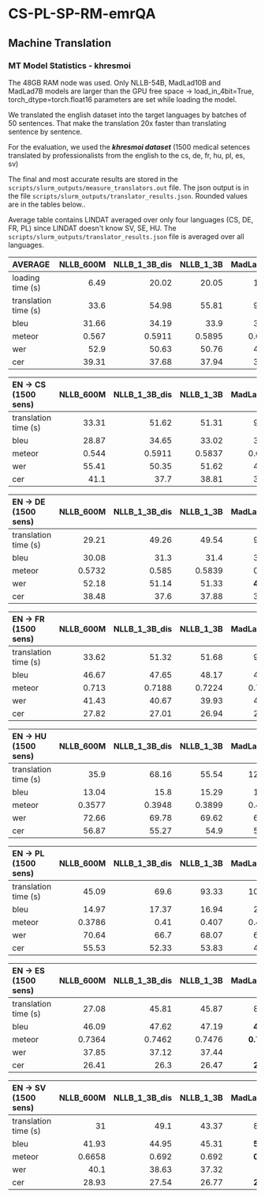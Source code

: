 # CS-PL-SP-RM-emrQA




## Machine Translation 

### MT Model Statistics - khresmoi
The 48GB RAM node was used. Only NLLB-54B, MadLad10B and MadLad7B models are larger than the GPU free space -> load_in_4bit=True, torch_dtype=torch.float16 parameters are set while loading the model. 

We translated the english dataset into the target languages by batches of 50 sentences. That make the translation 20x faster than translating sentence by sentence.

For the evaluation, we used the ***khresmoi dataset*** (1500 medical setences translated by professionalists from the english to the cs, de, fr, hu, pl, es, sv)

The final and most accurate results are stored in the ```scripts/slurm_outputs/measure_translators.out``` file. The json output is in the file ```scripts/slurm_outputs/translator_results.json```. Rounded values are in the tables below.. 

Average table contains LINDAT averaged over only four languages (CS, DE, FR, PL) since LINDAT doesn't know SV, SE, HU. The ```scripts/slurm_outputs/translator_results.json``` file is averaged over all languages. 



|     AVERAGE          |   NLLB_600M |   NLLB_1_3B_dis |   NLLB_1_3B |   MadLad_3B |   NLLB_3_3B |   LINDAT |   MadLad_7B |   MadLad_10B |   NLLB_54B |
|:---------------------|------------:|----------------:|------------:|------------:|------------:|---------:|------------:|-------------:|-----------:|
| loading time (s)     |       6.49  |         20.02   |     20.05   |     18.04   |     40.13   |     0    |    471.67   |     601.76   |  3861.49   |
| translation time (s) |      33.6   |         54.98   |     55.81   |     98.96   |     84.64   |   838.62 |    302.84   |     326.79   |   956.99   |
| bleu                 |      31.66  |         34.19   |     33.9    |     37.68   |     35.14   |    33.74 |     37.65   |    **37.77** |    36.2    |
| meteor               |       0.567 |          0.5911 |      0.5895 |      0.6258 |      0.6022 |     0.59 |      0.6264 |    **0.6267**|     0.6102 |
| wer                  |      52.9   |         50.63   |     50.76   |     47.15   |     49.82   |    50.75 |     47.44   |    **46.98** |    48.75   |
| cer                  |      39.31  |         37.68   |     37.94   |     35.15   |     36.93   |    37.73 |     35.27   |    **34.94** |    36.14   |

|  EN -> CS (1500 sens)|   NLLB_600M |   NLLB_1_3B_dis |   NLLB_1_3B |   MadLad_3B |   NLLB_3_3B |   LINDAT |   MadLad_7B |   MadLad_10B |   NLLB_54B |
|:---------------------|------------:|----------------:|------------:|------------:|------------:|---------:|------------:|-------------:|-----------:|
| translation time (s) |      33.31  |         51.62   |     51.31   |     95.37   |     81.49   | 798.94   |    295.92   |     323.23   |    922.34  |
| bleu                 |      28.87  |         34.65   |     33.02   |     38.85   |     35.04   |  39.04   |     38.77   |    **39.28** |     38.23  |
| meteor               |       0.544 |          0.5911 |      0.5837 |      0.6367 |      0.6018 |   0.6337 |      0.6341 |    **0.6394**|      0.623 |
| wer                  |      55.41  |         50.35   |     51.62   |     45.91   |     49.97   |**45.56** |     46.15   |      45.61   |     47.28  |
| cer                  |      41.1   |         37.7    |     38.81   |     34.71   |     37.32   |  34.55   |     35.01   |    **34.38** |     35.36  |

|  EN -> DE (1500 sens)|   NLLB_600M |   NLLB_1_3B_dis |   NLLB_1_3B |   MadLad_3B |   NLLB_3_3B |   LINDAT |   MadLad_7B |   MadLad_10B |   NLLB_54B |
|:---------------------|------------:|----------------:|------------:|------------:|------------:|---------:|------------:|-------------:|-----------:|
| translation time (s) |     29.21   |          49.26  |     49.54   |      96.25  |     86.63   | 840.16   |     299.54  |     326.04   |  1024.32   |
| bleu                 |     30.08   |          31.3   |     31.4    |      34.43  |     32.59   |  30.77   |      34.47  |    **34.7**  |    33.46   |
| meteor               |      0.5732 |           0.585 |      0.5839 |       0.611 |      0.5949 |   0.5785 |    **0.613** |       0.6101 |     0.5992 |
| wer                  |     52.18   |          51.14  |     51.33   |  **49.03**  |     50.95   |  52.69   |      49.16  |    **49.03** |    50.36   |
| cer                  |     38.48   |          37.6   |     37.88   |    35.94    |     37.44   |  38.24   |      36.07  |    **35.78** |    37.19   |

|  EN -> FR (1500 sens)|   NLLB_600M |   NLLB_1_3B_dis |   NLLB_1_3B |   MadLad_3B |   NLLB_3_3B |   LINDAT |   MadLad_7B |   MadLad_10B |   NLLB_54B |
|:---------------------|------------:|----------------:|------------:|------------:|------------:|---------:|------------:|-------------:|-----------:|
| translation time (s) |      33.62  |         51.32   |     51.68   |     99.54   |     89.56   | 937.41   |    310.4    |     339.98   |   1039.16  |
| bleu                 |      46.67  |         47.65   |     48.17   |     49.21   |     47.99   |  47.28   |     48.93   |   **49.88**   |     48.3   |
| meteor               |       0.713 |          0.7188 |      0.7224 |      0.7307 |      0.7218 |   0.7144 |      0.7305 |   **0.7364** |      0.723 |
| wer                  |      41.43  |         40.67   |     39.93   |     40.33   |     40.68   |  39.65   |     41.03   |    **39.46** |     40.65  |
| cer                  |      27.82  |         27.01   |     26.94   |     26.72   |     27.17   |  27.9    |     26.87   |    **26.4**  |     26.84  |

|  EN -> HU (1500 sens)|   NLLB_600M |   NLLB_1_3B_dis |   NLLB_1_3B |   MadLad_3B |   NLLB_3_3B |   LINDAT |   MadLad_7B |   MadLad_10B |   NLLB_54B |
|:---------------------|------------:|----------------:|------------:|------------:|------------:|---------:|------------:|-------------:|-----------:|
| translation time (s) |     35.9    |         68.16   |     55.54   |    127.29   |     89.52   |        - |    313.19   |      351.09  |   949.36   |
| bleu                 |     13.04   |         15.8    |     15.29   |     19.41   |     16.96   |        - |   **20.48** |       19.94  |    18.91   |
| meteor               |      0.3577 |          0.3948 |      0.3899 |      0.4403 |      0.4114 |        - |   **0.4517**|        0.448 |     0.4317 |
| wer                  |     72.66   |         69.78   |     69.62   |     65.37   |     68.37   |        - |     64.89   |     **64.43**|    65.93   |
| cer                  |     56.87   |         55.27   |     54.9    |     52.33   |     53.62   |        - |     51.33   |     **51.29**|    51.73   |

|  EN -> PL (1500 sens)|   NLLB_600M |   NLLB_1_3B_dis |   NLLB_1_3B |   MadLad_3B |   NLLB_3_3B |   LINDAT |   MadLad_7B |   MadLad_10B |   NLLB_54B |
|:---------------------|------------:|----------------:|------------:|------------:|------------:|---------:|------------:|-------------:|-----------:|
| translation time (s) |     45.09   |           69.6  |      93.33  |    102.33   |     90.5    | 777.98   |    320.2    |     350.61   |  1016.16   |
| bleu                 |     14.97   |           17.37 |      16.94  |     20.46   |     18.41   |  17.87   |   **20.95** |      20.5    |    19.24   |
| meteor               |      0.3786 |            0.41 |       0.407 |      0.4545 |      0.4264 |   0.4163 |  **0.4598** |       0.4546 |     0.4368 |
| wer                  |     70.64   |           66.7  |      68.07  |     62.33   |     65.36   |  65.1    |   **61.8**  |      62.1    |    63.98   |
| cer                  |     55.53   |           52.33 |      53.83  |     48.11   |     50.73   |  50.24   |   **47.67** |      47.9    |    49.55   |

|  EN -> ES (1500 sens)|   NLLB_600M |   NLLB_1_3B_dis |   NLLB_1_3B |   MadLad_3B |   NLLB_3_3B |   LINDAT |   MadLad_7B |   MadLad_10B |   NLLB_54B |
|:---------------------|------------:|----------------:|------------:|------------:|------------:|---------:|------------:|-------------:|-----------:|
| translation time (s) |     27.08   |         45.81   |     45.87   |     87.71   |     80.15   |        - |    278.2    |     305.52   |   921.33   |
| bleu                 |     46.09   |         47.62   |     47.19   |   **49.05** |     48.05   |        - |     48.55   |      48.27   |    47.98   |
| meteor               |      0.7364 |          0.7462 |      0.7476 |  **0.7596** |      0.7534 |        - |      0.7555 |       0.7545 |     0.7505 |
| wer                  |     37.85   |         37.12   |     37.44   |   **35.7**  |     36.84   |        - |     36.27   |      36.48   |    36.7    |
| cer                  |     26.41   |         26.3    |     26.47   |  **25.19**  |     26.05   |        - |     25.72   |      25.69   |    26.12   |

|  EN -> SV (1500 sens)|   NLLB_600M |   NLLB_1_3B_dis |   NLLB_1_3B |   MadLad_3B |   NLLB_3_3B |   LINDAT |   MadLad_7B |   MadLad_10B |   NLLB_54B |
|:---------------------|------------:|----------------:|------------:|------------:|------------:|---------:|------------:|-------------:|-----------:|
| translation time (s) |     31      |          49.1   |      43.37  |     84.19   |     74.63   |        - |    302.41   |     291.06   |   826.25   |
| bleu                 |     41.93   |          44.95  |      45.31  |    **52.34**|     46.97   |        - |     51.42   |      51.82   |    47.26   |
| meteor               |      0.6658 |           0.692 |       0.692 |    **0.748**|      0.7059 |        - |      0.7402 |       0.7437 |     0.7071 |
| wer                  |     40.1    |          38.63  |      37.32  |    **31.4** |     36.55   |        - |     32.76   |      31.78   |    36.34   |
| cer                  |     28.93   |          27.54  |      26.77  |    **23.07**|     26.17   |        - |     24.21   |      23.14   |    26.2    |

